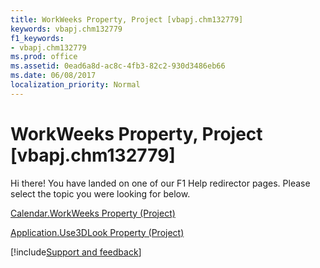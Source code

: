 ```yaml
---
title: WorkWeeks Property, Project [vbapj.chm132779]
keywords: vbapj.chm132779
f1_keywords:
- vbapj.chm132779
ms.prod: office
ms.assetid: 0ead6a8d-ac8c-4fb3-82c2-930d3486eb66
ms.date: 06/08/2017
localization_priority: Normal
---
```



# WorkWeeks Property, Project [vbapj.chm132779]

Hi there! You have landed on one of our F1 Help redirector pages. Please select the topic you were looking for below.

[Calendar.WorkWeeks Property (Project)](http://msdn.microsoft.com/library/c4a3887b-0518-2b22-0288-500ad567a301%28Office.15%29.aspx)

[Application.Use3DLook Property (Project)](http://msdn.microsoft.com/library/df4fce68-5ce1-5a99-3001-597a19871b1c%28Office.15%29.aspx)

[!include[Support and feedback](~/includes/feedback-boilerplate.md)]